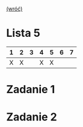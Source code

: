 [(wróć)](../)

# Lista 5
| 1 | 2 | 3 | 4 | 5 | 6 | 7 |
|---|---|---|---|---|---|---|
| X | X |   | X | X |   |   |

# Zadanie 1

# Zadanie 2

